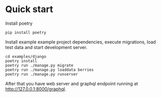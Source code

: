 # Quick start

Install poetry

```shell
pip install poetry
```

Install example example project dependencies, execute migrations, load test data and start development server.

```shell
cd examples/django
poetry install
poetry run ./manage.py migrate
poetry run ./manage.py loaddata berries
poetry run ./manage.py runserver
```

After that you have web server and graphql endpoint running at http://127.0.0.1:8000/graphql.
